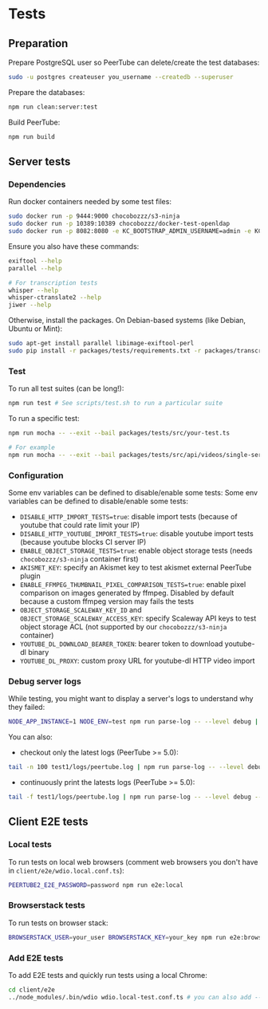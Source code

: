 # Tests

## Preparation

Prepare PostgreSQL user so PeerTube can delete/create the test databases:

```bash
sudo -u postgres createuser you_username --createdb --superuser
```

Prepare the databases:

```bash
npm run clean:server:test
```

Build PeerTube:

```bash
npm run build
```

## Server tests

### Dependencies

Run docker containers needed by some test files:

```bash
sudo docker run -p 9444:9000 chocobozzz/s3-ninja
sudo docker run -p 10389:10389 chocobozzz/docker-test-openldap
sudo docker run -p 8082:8080 -e KC_BOOTSTRAP_ADMIN_USERNAME=admin -e KC_BOOTSTRAP_ADMIN_PASSWORD=admin chocobozzz/peertube-tests-keycloak
```

Ensure you also have these commands:

```bash
exiftool --help
parallel --help

# For transcription tests
whisper --help
whisper-ctranslate2 --help
jiwer --help
```

Otherwise, install the packages. On Debian-based systems (like Debian, Ubuntu or Mint):
```bash
sudo apt-get install parallel libimage-exiftool-perl
sudo pip install -r packages/tests/requirements.txt -r packages/transcription-devtools/requirements.txt
```

### Test

To run all test suites (can be long!):

```bash
npm run test # See scripts/test.sh to run a particular suite
```

To run a specific test:

```bash
npm run mocha -- --exit --bail packages/tests/src/your-test.ts

# For example
npm run mocha -- --exit --bail packages/tests/src/api/videos/single-server.ts
```

### Configuration

Some env variables can be defined to disable/enable some tests:
Some env variables can be defined to disable/enable some tests:

 * `DISABLE_HTTP_IMPORT_TESTS=true`: disable import tests (because of youtube that could rate limit your IP)
 * `DISABLE_HTTP_YOUTUBE_IMPORT_TESTS=true`: disable youtube import tests (because youtube blocks CI server IP)
 * `ENABLE_OBJECT_STORAGE_TESTS=true`: enable object storage tests (needs `chocobozzz/s3-ninja` container first)
 * `AKISMET_KEY`: specify an Akismet key to test akismet external PeerTube plugin
 * `ENABLE_FFMPEG_THUMBNAIL_PIXEL_COMPARISON_TESTS=true`: enable pixel comparison on images generated by ffmpeg. Disabled by default because a custom ffmpeg version may fails the tests
 * `OBJECT_STORAGE_SCALEWAY_KEY_ID` and `OBJECT_STORAGE_SCALEWAY_ACCESS_KEY`: specify Scaleway API keys to test object storage ACL (not supported by our `chocobozzz/s3-ninja` container)
 * `YOUTUBE_DL_DOWNLOAD_BEARER_TOKEN`: bearer token to download youtube-dl binary
 * `YOUTUBE_DL_PROXY`: custom proxy URL for youtube-dl HTTP video import


### Debug server logs

While testing, you might want to display a server's logs to understand why they failed:

```bash
NODE_APP_INSTANCE=1 NODE_ENV=test npm run parse-log -- --level debug | less +GF
```

You can also:
 - checkout only the latest logs (PeerTube >= 5.0):

```bash
tail -n 100 test1/logs/peertube.log | npm run parse-log -- --level debug --files -
```

 - continuously print the latests logs (PeerTube >= 5.0):

```bash
tail -f test1/logs/peertube.log | npm run parse-log -- --level debug --files -
```


## Client E2E tests

### Local tests

To run tests on local web browsers (comment web browsers you don't have in `client/e2e/wdio.local.conf.ts`):

```bash
PEERTUBE2_E2E_PASSWORD=password npm run e2e:local
```

### Browserstack tests

To run tests on browser stack:

```bash
BROWSERSTACK_USER=your_user BROWSERSTACK_KEY=your_key npm run e2e:browserstack
```

### Add E2E tests

To add E2E tests and quickly run tests using a local Chrome:

```bash
cd client/e2e
../node_modules/.bin/wdio wdio.local-test.conf.ts # you can also add --mochaOpts.grep to only run tests you want
```
